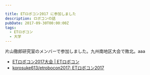 ```yaml
---

title: ETロボコン2017 に参加しました
description: ロボコンの話
pubDate: 2017-09-30T00:00:00Z
tags: 
  - ETロボコン
  - 大学
---
```


片山徹郎研究室のメンバーで参加しました。九州南地区大会で敗北。aaa

- [ETロボコン2017大会 | ETロボコン](https://www.etrobo.jp/2017archive)
- [korosuke613/etrobocon2017: ETロボコン2017](https://github.com/korosuke613/etrobocon2017)
